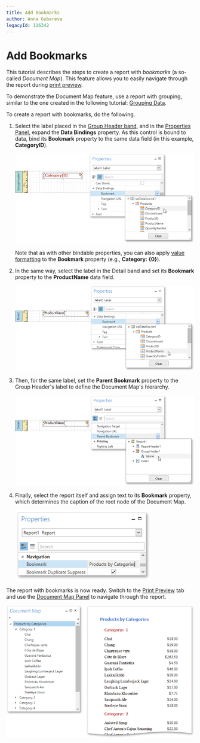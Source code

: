 ```yaml
---
title: Add Bookmarks
author: Anna Gubareva
legacyId: 116342
---
```

# Add Bookmarks
This tutorial describes the steps to create a report with _bookmarks_ (a so-called _Document Map_). This feature allows you to easily navigate through the report during [print preview](../../document-preview.md).

To demonstrate the Document Map feature, use a report with grouping, similar to the one created in the following tutorial: [Grouping Data](../shaping-data/grouping-data.md).

To create a report with bookmarks, do the following.
1. Select the label placed in the [Group Header band](../../report-elements/report-bands.md), and in the [Properties Panel](../../interface-elements/properties-panel.md), expand the **Data Bindings** property. As this control is bound to data, bind its **Bookmark** property to the same data field (in this example, **CategoryID**).
	
	![EUD_WpfReportDesigner_Bookmarks_1](../../../../../images/img123675.png)
	
	Note that as with other bindable properties, you can also apply [value formatting](../shaping-data/formatting-data.md) to the **Bookmark** property (e.g., **Category: {0}**).
2. In the same way, select the label in the Detail band and set its **Bookmark** property to the **ProductName** data field.
	
	![EUD_WpfReportDesigner_Bookmarks_2](../../../../../images/img123676.png)
3. Then, for the same label, set the **Parent Bookmark** property to the Group Header's label to define the Document Map's hierarchy.
	
	![EUD_WpfReportDesigner_Bookmarks_3](../../../../../images/img123677.png)
4. Finally, select the report itself and assign text to its **Bookmark** property, which determines the caption of the root node of the Document Map.
	
	![EUD_WpfReportDesigner_Bookmarks_4](../../../../../images/img123678.png)

The report with bookmarks is now ready. Switch to the [Print Preview](../../document-preview.md) tab and use the [Document Map Panel](../../document-preview/document-map-panel.md) to navigate through the report.

![EUD_WpfReportDesigner_Bookmarks_Result](../../../../../images/img123679.png)